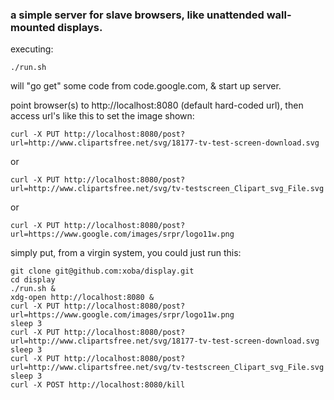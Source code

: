 ### a simple server for slave browsers, like unattended wall-mounted displays. 

executing:

    ./run.sh

will "go get" some code from code.google.com, & start up server.

point browser(s) to http://localhost:8080 (default hard-coded url),
then access url's like this to set the image shown:

    curl -X PUT http://localhost:8080/post?url=http://www.clipartsfree.net/svg/18177-tv-test-screen-download.svg

or 

    curl -X PUT http://localhost:8080/post?url=http://www.clipartsfree.net/svg/tv-testscreen_Clipart_svg_File.svg

or

    curl -X PUT http://localhost:8080/post?url=https://www.google.com/images/srpr/logo11w.png

simply put, from a virgin system, you could just run this:

    git clone git@github.com:xoba/display.git
    cd display
    ./run.sh &
    xdg-open http://localhost:8080 &
    curl -X PUT http://localhost:8080/post?url=https://www.google.com/images/srpr/logo11w.png
    sleep 3
    curl -X PUT http://localhost:8080/post?url=http://www.clipartsfree.net/svg/18177-tv-test-screen-download.svg
    sleep 3
    curl -X PUT http://localhost:8080/post?url=http://www.clipartsfree.net/svg/tv-testscreen_Clipart_svg_File.svg
    sleep 3
    curl -X POST http://localhost:8080/kill
    
    
